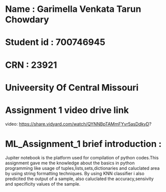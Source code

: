 # Name : Garimella Venkata Tarun Chowdary
# Student id : 700746945
# CRN : 23921
# Univeersity Of Central Missouri
# Assignment 1 video drive link
video: https://share.vidyard.com/watch/QYNNBpTAMmFYvr5asDdkyD?
# ML_Assignment_1 brief introduction :
Jupiter notebook is the platform used for compilation of python codes.This assignment gave me the knowledge about the basics in python programming like usage of tuples,lists,sets,dictionaries and caluclated area by using string formatting techniques. By using KNN classifier i also predicited the output of a sample, also caluclated the accuracy,sensivity and specificity values of the sample.

